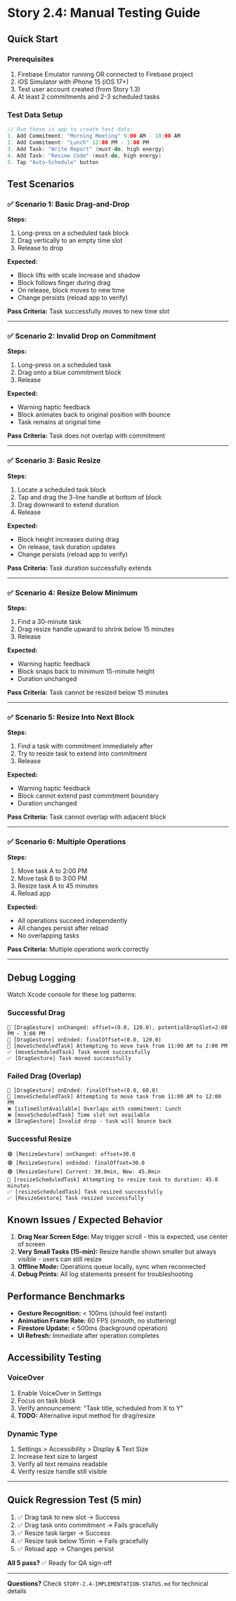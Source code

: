 # Story 2.4: Manual Testing Guide

## Quick Start

### Prerequisites
1. Firebase Emulator running OR connected to Firebase project
2. iOS Simulator with iPhone 15 (iOS 17+)
3. Test user account created (from Story 1.3)
4. At least 2 commitments and 2-3 scheduled tasks

### Test Data Setup

```swift
// Run these in app to create test data:
1. Add Commitment: "Morning Meeting" 9:00 AM - 10:00 AM
2. Add Commitment: "Lunch" 12:00 PM - 1:00 PM
3. Add Task: "Write Report" (must-do, high energy)
4. Add Task: "Review Code" (must-do, high energy)
5. Tap "Auto-Schedule" button
```

## Test Scenarios

### ✅ Scenario 1: Basic Drag-and-Drop
**Steps:**
1. Long-press on a scheduled task block
2. Drag vertically to an empty time slot
3. Release to drop

**Expected:**
- Block lifts with scale increase and shadow
- Block follows finger during drag
- On release, block moves to new time
- Change persists (reload app to verify)

**Pass Criteria:** Task successfully moves to new time slot

---

### ✅ Scenario 2: Invalid Drop on Commitment
**Steps:**
1. Long-press on a scheduled task
2. Drag onto a blue commitment block
3. Release

**Expected:**
- Warning haptic feedback
- Block animates back to original position with bounce
- Task remains at original time

**Pass Criteria:** Task does not overlap with commitment

---

### ✅ Scenario 3: Basic Resize
**Steps:**
1. Locate a scheduled task block
2. Tap and drag the 3-line handle at bottom of block
3. Drag downward to extend duration
4. Release

**Expected:**
- Block height increases during drag
- On release, task duration updates
- Change persists (reload app to verify)

**Pass Criteria:** Task duration successfully extends

---

### ✅ Scenario 4: Resize Below Minimum
**Steps:**
1. Find a 30-minute task
2. Drag resize handle upward to shrink below 15 minutes
3. Release

**Expected:**
- Warning haptic feedback
- Block snaps back to minimum 15-minute height
- Duration unchanged

**Pass Criteria:** Task cannot be resized below 15 minutes

---

### ✅ Scenario 5: Resize Into Next Block
**Steps:**
1. Find a task with commitment immediately after
2. Try to resize task to extend into commitment
3. Release

**Expected:**
- Warning haptic feedback
- Block cannot extend past commitment boundary
- Duration unchanged

**Pass Criteria:** Task cannot overlap with adjacent block

---

### ✅ Scenario 6: Multiple Operations
**Steps:**
1. Move task A to 2:00 PM
2. Move task B to 3:00 PM
3. Resize task A to 45 minutes
4. Reload app

**Expected:**
- All operations succeed independently
- All changes persist after reload
- No overlapping tasks

**Pass Criteria:** Multiple operations work correctly

---

## Debug Logging

Watch Xcode console for these log patterns:

### Successful Drag
```
🔵 [DragGesture] onChanged: offset=(0.0, 120.0), potentialDropSlot=2:00 PM - 3:00 PM
🔵 [DragGesture] onEnded: finalOffset=(0.0, 120.0)
🔵 [moveScheduledTask] Attempting to move task from 11:00 AM to 2:00 PM
✅ [moveScheduledTask] Task moved successfully
✅ [DragGesture] Task moved successfully
```

### Failed Drag (Overlap)
```
🔵 [DragGesture] onEnded: finalOffset=(0.0, 60.0)
🔵 [moveScheduledTask] Attempting to move task from 11:00 AM to 12:00 PM
❌ [isTimeSlotAvailable] Overlaps with commitment: Lunch
❌ [moveScheduledTask] Time slot not available
❌ [DragGesture] Invalid drop - task will bounce back
```

### Successful Resize
```
🟣 [ResizeGesture] onChanged: offset=30.0
🟣 [ResizeGesture] onEnded: finalOffset=30.0
🟣 [ResizeGesture] Current: 30.0min, New: 45.0min
🔵 [resizeScheduledTask] Attempting to resize task to duration: 45.0 minutes
✅ [resizeScheduledTask] Task resized successfully
✅ [ResizeGesture] Task resized successfully
```

## Known Issues / Expected Behavior

1. **Drag Near Screen Edge:** May trigger scroll - this is expected, use center of screen
2. **Very Small Tasks (15-min):** Resize handle shown smaller but always visible - users can still resize
3. **Offline Mode:** Operations queue locally, sync when reconnected
4. **Debug Prints:** All log statements present for troubleshooting

## Performance Benchmarks

- **Gesture Recognition:** < 100ms (should feel instant)
- **Animation Frame Rate:** 60 FPS (smooth, no stuttering)
- **Firestore Update:** < 500ms (background operation)
- **UI Refresh:** Immediate after operation completes

## Accessibility Testing

### VoiceOver
1. Enable VoiceOver in Settings
2. Focus on task block
3. Verify announcement: "Task title, scheduled from X to Y"
4. **TODO:** Alternative input method for drag/resize

### Dynamic Type
1. Settings > Accessibility > Display & Text Size
2. Increase text size to largest
3. Verify all text remains readable
4. Verify resize handle still visible

---

## Quick Regression Test (5 min)

1. ✅ Drag task to new slot → Success
2. ✅ Drag task onto commitment → Fails gracefully
3. ✅ Resize task larger → Success
4. ✅ Resize task below 15min → Fails gracefully
5. ✅ Reload app → Changes persist

**All 5 pass?** ✅ Ready for QA sign-off

---

**Questions?** Check `STORY-2.4-IMPLEMENTATION-STATUS.md` for technical details
